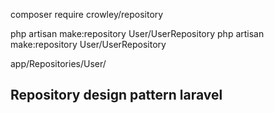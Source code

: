

composer require crowley/repository

php artisan make:repository User/UserRepository
php artisan make:repository User/UserRepository

app/Repositories/User/

## Repository design pattern laravel
